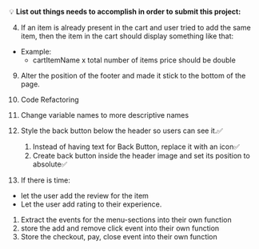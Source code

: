 💡 **List out things needs to accomplish in order to submit this project:**

4. If an item is already present in the cart and user tried to add the same item, then the item in the cart should display something like that:

- Example:
  - cartItemName x total number of items price should be double

9. Alter the position of the footer and made it stick to the bottom of the page.

10. Code Refactoring

11. Change variable names to more descriptive names

12. Style the back button below the header so users can see it.✅
    <!-- BREAKDOWN -->

    1. Instead of having text for Back Button, replace it with an icon✅
    2. Create back button inside the header image and set its position to absolute✅

13. If there is time:

- let the user add the review for the item
- Let the user add rating to their experience.

<!-- BREAKDOWN THE EVENT LISTENERS INTO THEIR OWN PART -->

1. Extract the events for the menu-sections into their own function
2. store the add and remove click event into their own function
3. Store the checkout, pay, close event into their own function
